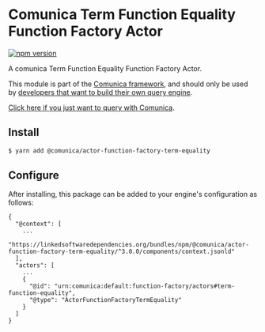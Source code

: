 # Comunica Term Function Equality Function Factory Actor

[![npm version](https://badge.fury.io/js/%40comunica%2Factor-function-factory-term-function-equality.svg)](https://www.npmjs.com/package/@comunica/actor-function-factory-term-equality)

A comunica Term Function Equality Function Factory Actor.

This module is part of the [Comunica framework](https://github.com/comunica/comunica),
and should only be used by [developers that want to build their own query engine](https://comunica.dev/docs/modify/).

[Click here if you just want to query with Comunica](https://comunica.dev/docs/query/).

## Install

```bash
$ yarn add @comunica/actor-function-factory-term-equality
```

## Configure

After installing, this package can be added to your engine's configuration as follows:
```text
{
  "@context": [
    ...
    "https://linkedsoftwaredependencies.org/bundles/npm/@comunica/actor-function-factory-term-equality/^3.0.0/components/context.jsonld"
  ],
  "actors": [
    ...
    {
      "@id": "urn:comunica:default:function-factory/actors#term-function-equality",
      "@type": "ActorFunctionFactoryTermEquality"
    }
  ]
}
```
